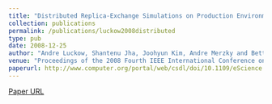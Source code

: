 ```yaml
---
title: "Distributed Replica-Exchange Simulations on Production Environments Using SAGA and Migol"
collection: publications
permalink: /publications/luckow2008distributed
type: pub
date: 2008-12-25
author: "Andre Luckow, Shantenu Jha, Joohyun Kim, Andre Merzky and Bettina Schnor"
venue: "Proceedings of the 2008 Fourth IEEE International Conference on eScience"
paperurl: http://www.computer.org/portal/web/csdl/doi/10.1109/eScience.2008.20
---
```

[Paper URL](http://www.computer.org/portal/web/csdl/doi/10.1109/eScience.2008.20)
